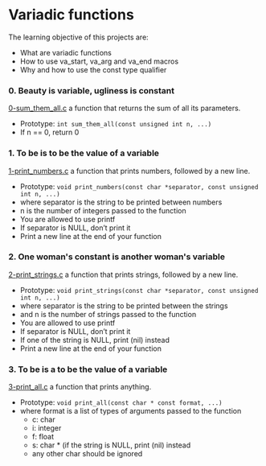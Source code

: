 # Variadic functions
The learning objective of this projects are:
- What are variadic functions
- How to use va_start, va_arg and va_end macros
- Why and how to use the const type qualifier

### 0. Beauty is variable, ugliness is constant
[0-sum_them_all.c](./0-sum_them_all.c) a function that returns the sum of all its parameters.
- Prototype: `int sum_them_all(const unsigned int n, ...)`
- If n == 0, return 0

### 1. To be is to be the value of a variable
[1-print_numbers.c](./1-print_numbers.c) a function that prints numbers, followed by a new line.
- Prototype: `void print_numbers(const char *separator, const unsigned int n, ...)`
- where separator is the string to be printed between numbers
- n is the number of integers passed to the function
- You are allowed to use printf
- If separator is NULL, don’t print it
- Print a new line at the end of your function

### 2. One woman's constant is another woman's variable
[2-print_strings.c](./2-print_strings.c) a function that prints strings, followed by a new line.
- Prototype: `void print_strings(const char *separator, const unsigned int n, ...)`
- where separator is the string to be printed between the strings
- and n is the number of strings passed to the function
- You are allowed to use printf
- If separator is NULL, don’t print it
- If one of the string is NULL, print (nil) instead
- Print a new line at the end of your function

### 3. To be is a to be the value of a variable
[3-print_all.c](./3-print_all.c) a function that prints anything.
- Prototype: `void print_all(const char * const format, ...)`
- where format is a list of types of arguments passed to the function
	- c: char
	- i: integer
	- f: float
	- s: char * (if the string is NULL, print (nil) instead
	- any other char should be ignored

